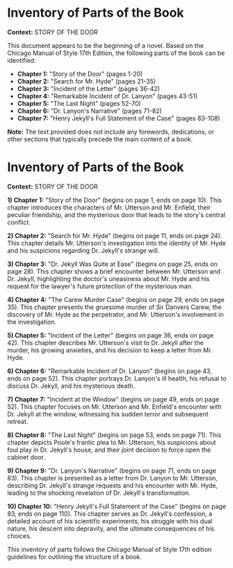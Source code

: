 # Inventory of Parts of the Book
**Context:** STORY OF THE DOOR 

This document appears to be the beginning of a novel. Based on the Chicago Manual of Style 17th Edition, the following parts of the book can be identified: 

* **Chapter 1:**  "Story of the Door" (pages 1-20)
* **Chapter 2:** "Search for Mr. Hyde" (pages 21-35) 
* **Chapter 3:** "Incident of the Letter" (pages 36-42) 
* **Chapter 4:** "Remarkable Incident of Dr. Lanyon" (pages 43-51) 
* **Chapter 5:** "The Last Night" (pages 52-70) 
* **Chapter 6:** "Dr. Lanyon's Narrative" (pages 71-82) 
* **Chapter 7:** "Henry Jekyll's Full Statement of the Case" (pages 83-108) 

**Note:** The text provided does not include any forewords, dedications, or other sections that typically precede the main content of a book. 


# Inventory of Parts of the Book

**Context:** STORY OF THE DOOR

**1) Chapter 1:**  "Story of the Door" (begins on page 1, ends on page 10). This chapter introduces the characters of Mr. Utterson and Mr. Enfield, their peculiar friendship, and the mysterious door that leads to the story's central conflict. 

**2) Chapter 2:**  "Search for Mr. Hyde" (begins on page 11, ends on page 24).  This chapter details Mr. Utterson's investigation into the identity of Mr. Hyde and his suspicions regarding Dr. Jekyll's strange will.

**3) Chapter 3:**  "Dr. Jekyll Was Quite at Ease" (begins on page 25, ends on page 28). This chapter shows a brief encounter between Mr. Utterson and Dr. Jekyll, highlighting the doctor's uneasiness about Mr. Hyde and his request for the lawyer's future protection of the mysterious man.

**4) Chapter 4:**  "The Carew Murder Case" (begins on page 29, ends on page 35). This chapter presents the gruesome murder of Sir Danvers Carew, the discovery of Mr. Hyde as the perpetrator, and Mr. Utterson's involvement in the investigation.

**5) Chapter 5:**  "Incident of the Letter" (begins on page 36, ends on page 42).  This chapter describes Mr. Utterson's visit to Dr. Jekyll after the murder, his growing anxieties, and his decision to keep a letter from Mr. Hyde.

**6) Chapter 6:** "Remarkable Incident of Dr. Lanyon" (begins on page 43, ends on page 52). This chapter portrays Dr. Lanyon's ill health, his refusal to discuss Dr. Jekyll, and his mysterious death.

**7) Chapter 7:**  "Incident at the Window" (begins on page 49, ends on page 52).  This chapter focuses on Mr. Utterson and Mr. Enfield's encounter with Dr. Jekyll at the window, witnessing his sudden terror and subsequent retreat.

**8) Chapter 8:**  "The Last Night" (begins on page 53, ends on page 71).  This chapter depicts Poole's frantic plea to Mr. Utterson, his suspicions about foul play in Dr. Jekyll's house, and their joint decision to force open the cabinet door.

**9) Chapter 9:**  "Dr. Lanyon's Narrative" (begins on page 71, ends on page 83).  This chapter is presented as a letter from Dr. Lanyon to Mr. Utterson, describing Dr. Jekyll's strange requests and his encounter with Mr. Hyde, leading to the shocking revelation of Dr. Jekyll's transformation.

**10) Chapter 10:**  "Henry Jekyll's Full Statement of the Case" (begins on page 83, ends on page 110). This chapter serves as Dr. Jekyll's confession, a detailed account of his scientific experiments, his struggle with his dual nature, his descent into depravity, and the ultimate consequences of his choices. 

This inventory of parts follows the Chicago Manual of Style 17th edition guidelines for outlining the structure of a book. 
